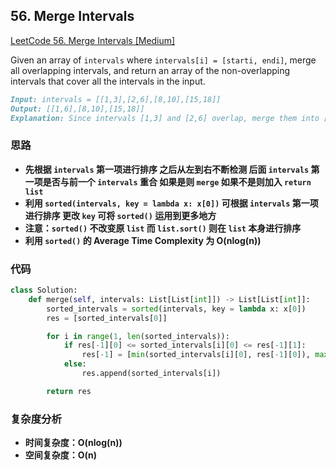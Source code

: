 ## **56. Merge Intervals**

[LeetCode 56. Merge Intervals [Medium]](https://leetcode.com/problems/merge-intervals/description/)

Given an array of `intervals` where `intervals[i] = [starti, endi]`, merge all overlapping intervals, and return an array of the non-overlapping intervals that cover all the intervals in the input.

```markdown
Input: intervals = [[1,3],[2,6],[8,10],[15,18]]
Output: [[1,6],[8,10],[15,18]]
Explanation: Since intervals [1,3] and [2,6] overlap, merge them into [1,6].
```

### **思路**
* **先根据 `intervals` 第一项进行排序 之后从左到右不断检测 后面 `intervals` 第一项是否与前一个 `intervals` 重合 如果是则 `merge` 如果不是则加入 `return list`**
* **利用 `sorted(intervals, key = lambda x: x[0])` 可根据 `intervals` 第一项进行排序 更改 `key` 可将 `sorted()` 运用到更多地方**
* **注意：`sorted()` 不改变原 `list` 而 `list.sort()` 则在 `list` 本身进行排序**
* **利用 `sorted()` 的 Average Time Complexity 为 O(nlog(n))**

### **代码**

``` python
class Solution:
    def merge(self, intervals: List[List[int]]) -> List[List[int]]:
        sorted_intervals = sorted(intervals, key = lambda x: x[0])
        res = [sorted_intervals[0]]

        for i in range(1, len(sorted_intervals)):
            if res[-1][0] <= sorted_intervals[i][0] <= res[-1][1]:
                res[-1] = [min(sorted_intervals[i][0], res[-1][0]), max(sorted_intervals[i][1], res[-1][1])]
            else:
                res.append(sorted_intervals[i])

        return res
```
### **复杂度分析**
* **时间复杂度：O(nlog(n))**
* **空间复杂度：O(n)**
